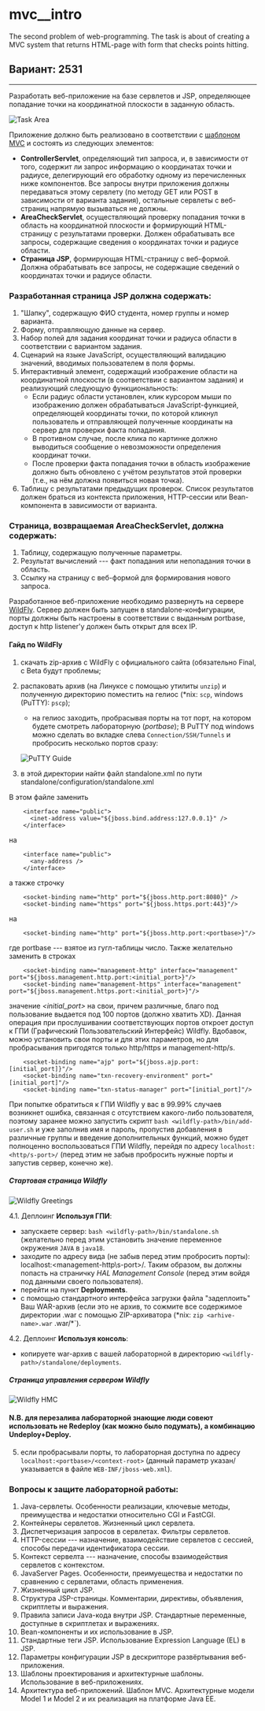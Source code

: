 # mvc__intro
The second problem of web-programming. The task is about of creating a MVC system that returns HTML-page with form that checks points hitting.

## Вариант: 2531
---

Разработать веб-приложение на базе сервлетов и JSP, определяющее попадание точки на координатной плоскости в заданную область.

![Task Area](https://github.com/Come1LLF00/mvc__intro/blob/master/areas.png "Area")

Приложение должно быть реализовано в соответствии с [шаблоном MVC](https://en.wikipedia.org/wiki/Model%E2%80%93view%E2%80%93controller) и состоять из следующих элементов:

+ **ControllerServlet**, определяющий тип запроса, и, в зависимости от того, содержит ли запрос информацию о координатах точки и радиусе, делегирующий его обработку одному из перечисленных ниже компонентов. Все запросы внутри приложения должны передаваться этому сервлету (по методу GET или POST в зависимости от варианта задания), остальные сервлеты с веб-страниц напрямую вызываться не должны.
+ **AreaCheckServlet**, осуществляющий проверку попадания точки в область на координатной плоскости и формирующий HTML-страницу с результатами проверки. Должен обрабатывать все запросы, содержащие сведения о координатах точки и радиусе области.
+ **Страница JSP**, формирующая HTML-страницу с веб-формой. Должна обрабатывать все запросы, не содержащие сведений о координатах точки и радиусе области.

### Разработанная страница JSP должна содержать:
1. "Шапку", содержащую ФИО студента, номер группы и номер варианта.
2. Форму, отправляющую данные на сервер.
3. Набор полей для задания координат точки и радиуса области в соответствии с вариантом задания.
4. Сценарий на языке JavaScript, осуществляющий валидацию значений, вводимых пользователем в поля формы.
5. Интерактивный элемент, содержащий изображение области на координатной плоскости (в соответствии с вариантом задания) и реализующий следующую функциональность:
      - Если радиус области установлен, клик курсором мыши по изображению должен обрабатываться JavaScript-функцией, определяющей координаты точки, по которой кликнул пользователь и отправляющей полученные координаты на сервер для проверки факта попадания.
      - В противном случае, после клика по картинке должно выводиться сообщение о невозможности определения координат точки.
      - После проверки факта попадания точки в область изображение должно быть обновлено с учётом результатов этой проверки (т.е., на нём должна появиться новая точка).
6. Таблицу с результатами предыдущих проверок. Список результатов должен браться из контекста приложения, HTTP-сессии или Bean-компонента в зависимости от варианта.

### Страница, возвращаемая AreaCheckServlet, должна содержать:
1. Таблицу, содержащую полученные параметры.
2. Результат вычислений --- факт попадания или непопадания точки в область.
3. Ссылку на страницу с веб-формой для формирования нового запроса.

Разработанное веб-приложение необходимо развернуть на сервере [WildFly](https://www.wildfly.org/). Сервер должен быть запущен в standalone-конфигурации, порты должны быть настроены в соответствии с выданным portbase, доступ к http listener'у должен быть открыт для всех IP.

#### Гайд по WildFly
1. скачать zip-архив с WildFly c официального сайта (обязательно Final, с Beta будут проблемы;
2. распаковать архив (на Линуксе с помощью утилиты `unzip`) и полученную директорию поместить на гелиос (\*nix: `scp`, windows (PuTTY): `pscp`);
      - на гелиос заходить, пробрасывая порты на тот порт, на котором будете смотреть лабораторную (*portbase*);
      В PuTTY под windows можно сделать во вкладке слева `Connection/SSH/Tunnels` и пробросить несколько портов сразу:
      
      ![PuTTY Guide](https://github.com/Come1LLF00/mvc__intro/blob/master/putty_guide.png "PuTTY")
      
3. в этой директории найти файл standalone.xml по пути standalone/configuration/standalone.xml

В этом файле заменить

        <interface name="public">
          <inet-address value="${jboss.bind.address:127.0.0.1}" />
        </interface>
на

        <interface name="public">
          <any-address />
        </interface>
а также строчку

        <socket-binding name="http" port="${jboss.http.port:8080}" />
        <socket-binding name="https" port="${jboss.https.port:443}"/>
на

        <socket-binding name="http" port="${jboss.http.port:<portbase>}"/>
где portbase --- взятое из гугл-таблицы число. Также желательно заменить в строках

        <socket-binding name="management-http" interface="management" port="${jboss.management.http.port:<initial_port>}"/>
        <socket-binding name="management-https" interface="management" port="${jboss.management.https.port:<initial_port>}"/>
значение  *<initial_port>* на свои, причем различные, благо под пользование выдается под 100 портов (должно хватить XD). Данная операция при прослушивании соответствующих портов откроет доступ к ГПИ (Графический Пользовательский Интерфейс) Wildfly. Вдобавок, можно установить свои порты и для этих параметров, но для пробрасывания пригодятся только http/https и management-http/s.

        <socket-binding name="ajp" port="${jboss.ajp.port:[initial_port]}"/>
        <socket-binding name="txn-recovery-environment" port="[initial_port]"/>
        <socket-binding name="txn-status-manager" port="[initial_port]"/>
При попытке обратиться к ГПИ Wildfly у вас в 99.99% случаев возникнет ошибка, связанная с отсутствием какого-либо пользователя, поэтому заранее можно запустить скрипт `bash <wildfly-path>/bin/add-user.sh` и уже заполнив имя и пароль, пропустив добавления в различные группы и введение дополнительных функций, можно будет полноценно воспользоваться ГПИ Wildfly, перейдя по адресу `localhost:<http/s-port>/` (перед этим не забыв пробросить нужные порты и запустив сервер, конечно же).

##### Стартовая страница Wildfly

![Wildfly Greetings](https://github.com/Come1LLF00/mvc__intro/blob/master/wildfly_index.png "WF Greet")

4.1. Деплоинг **Используя ГПИ**:
  - запускаете сервер: `bash <wildfly-path>/bin/standalone.sh` (желательно перед этим установить значение переменное окружения `JAVA` в `java18`.
  - заходите по адресу вида (не забыв перед этим пробросить порты): localhost:<management-http\s-port>/. Таким образом, вы должны попасть на страничку *HAL Management Console* (перед этим войдя под данными своего пользователя).
  - перейти на пункт **Deployments**.
  - с помощью стандартного интерфейса загрузки файла "задеплоить" Ваш WAR-архив (если это не архив, то сожмите все содержимое директории <name>.war с помощью ZIP-архиватора (\*nix: `zip <arhive-name>.war` <name>.war/*`).
      
 4.2. Деплоинг **Используя консоль**:
      
  - копируете war-архив с вашей лабораторной в директорию `<wildfly-path>/standalone/deployments`.
      
##### Страница управления сервером Wildfly

![Wildfly HMC](https://github.com/Come1LLF00/mvc__intro/blob/master/wildfly_management.png "WF Management Console")
      
#### N.B. для перезалива лабораторной знающие люди совеют использовать не Redeploy (как можно было подумать), а комбинацию Undeploy+Deploy.
5. если пробрасывали порты, то лабораторная доступна по адресу `localhost:<portbase>/<context-root>` (данный параметр указан/указывается в файле `WEB-INF/jboss-web.xml`).

### Вопросы к защите лабораторной работы:
1. Java-сервлеты. Особенности реализации, ключевые методы, преимущества и недостатки относительно CGI и FastCGI.
2. Контейнеры сервлетов. Жизненный цикл сервлета.
3. Диспетчеризация запросов в сервлетах. Фильтры сервлетов.
4. HTTP-сессии --- назначение, взаимодействие сервлетов с сессией, способы передачи идентификатора сессии.
5. Контекст сервелта --- назначение, способы взаимодействия сервлетов с контекстом.
6. JavaServer Pages. Особенности, преимуещества и недостатки по сравнению с сервлетами, область применения.
7. Жизненный цикл JSP.
8. Структура JSP-страницы. Комментарии, директивы, объявления, скриптлеты и выражения.
9. Правила записи Java-кода внутри JSP. Стандартные переменные, доступные в скриптлетах и выражениях.
10. Bean-компоненты и их использование в JSP.
11. Стандартные теги JSP. Использование Expression Language (EL) в JSP.
12. Параметры конфигурации JSP в дескрипторе развёртывания веб-приложения.
13. Шаблоны проектирования и архитектурные шаблоны. Использование в веб-приложениях.
14. Архитектура веб-приложений. Шаблон MVC. Архитектурные модели Model 1 и Model 2 и их реализация на платформе Java EE.
